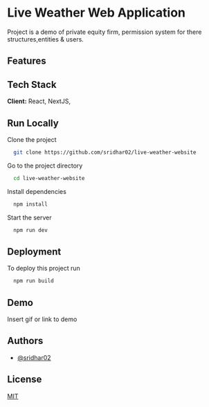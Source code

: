 
# Live Weather Web Application

Project is a demo of private equity firm, permission system for there structures,entities & users.  


## Features




## Tech Stack

**Client:** React, NextJS,


## Run Locally

Clone the project

```bash
  git clone https://github.com/sridhar02/live-weather-website
```

Go to the project directory

```bash
  cd live-weather-website
```

Install dependencies

```bash
  npm install
```

Start the server

```bash
  npm run dev
```


## Deployment

To deploy this project run

```bash
  npm run build
```


## Demo

Insert gif or link to demo


## Authors

- [@sridhar02](https://github.com/sridhar02)


## License

[MIT](https://choosealicense.com/licenses/mit/)

